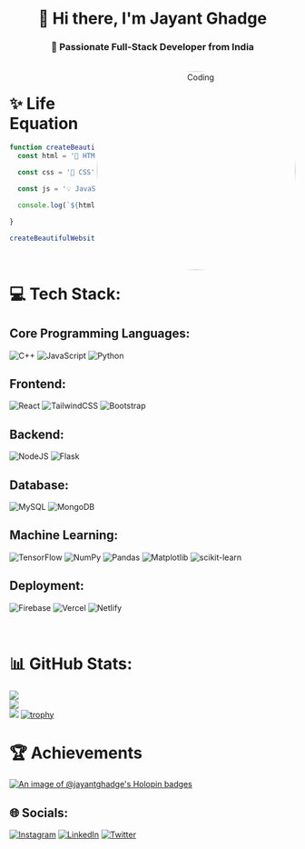 <h1 align="center">👋 Hi there, I'm Jayant Ghadge</h1>
<h3 align="center">🚀 Passionate Full-Stack Developer from India</h3>
<br>
<div align="center">
  <img align="right" alt="Coding" width="350" height="350" src="https://github.com/jayantghadge/jayantghadge/assets/88991259/8bf2272a-51a8-4a46-9a28-f8fcac2b7473" style="border-radius: 50%;">
</div>

# ✨ Life Equation
```javascript
function createBeautifulWebsite() {
  const html = '📄 HTML';

  const css = '🎨 CSS';

  const js = '💡 JavaScript';

  console.log(`${html} + ${css} + ${js} = stunning websites! 🌟`);

}

createBeautifulWebsite();

```

<br>

# 💻 Tech Stack:

## Core Programming Languages:
![C++](https://img.shields.io/badge/c++-%2300599C.svg?style=for-the-badge&logo=c%2B%2B&logoColor=white)
![JavaScript](https://img.shields.io/badge/javascript-%23323330.svg?style=for-the-badge&logo=javascript&logoColor=%23F7DF1E)
![Python](https://img.shields.io/badge/python-3670A0?style=for-the-badge&logo=python&logoColor=ffdd54)

## Frontend:
![React](https://img.shields.io/badge/react-%2320232a.svg?style=for-the-badge&logo=react&logoColor=%2361DAFB)
![TailwindCSS](https://img.shields.io/badge/tailwindcss-%2338B2AC.svg?style=for-the-badge&logo=tailwind-css&logoColor=white)
![Bootstrap](https://img.shields.io/badge/bootstrap-%238511FA.svg?style=for-the-badge&logo=bootstrap&logoColor=white)

## Backend:
![NodeJS](https://img.shields.io/badge/node.js-6DA55F?style=for-the-badge&logo=node.js&logoColor=white)
![Flask](https://img.shields.io/badge/flask-%23000.svg?style=for-the-badge&logo=flask&logoColor=white)

## Database:
![MySQL](https://img.shields.io/badge/mysql-%2300000f.svg?style=for-the-badge&logo=mysql&logoColor=white)
![MongoDB](https://img.shields.io/badge/MongoDB-%234ea94b.svg?style=for-the-badge&logo=mongodb&logoColor=white)

## Machine Learning:
![TensorFlow](https://img.shields.io/badge/TensorFlow-%23FF6F00.svg?style=for-the-badge&logo=TensorFlow&logoColor=white)
![NumPy](https://img.shields.io/badge/numpy-%23013243.svg?style=for-the-badge&logo=numpy&logoColor=white)
![Pandas](https://img.shields.io/badge/pandas-%23150458.svg?style=for-the-badge&logo=pandas&logoColor=white)
![Matplotlib](https://img.shields.io/badge/Matplotlib-%23ffffff.svg?style=for-the-badge&logo=Matplotlib&logoColor=black)
![scikit-learn](https://img.shields.io/badge/scikit--learn-%23F7931E.svg?style=for-the-badge&logo=scikit-learn&logoColor=white)

## Deployment:
![Firebase](https://img.shields.io/badge/firebase-%23039BE5.svg?style=for-the-badge&logo=firebase)
![Vercel](https://img.shields.io/badge/vercel-%23000000.svg?style=for-the-badge&logo=vercel&logoColor=white)
![Netlify](https://img.shields.io/badge/netlify-%23000000.svg?style=for-the-badge&logo=netlify&logoColor=#00C7B7)

<br> 

# 📊 GitHub Stats:
![](https://github-readme-stats.vercel.app/api?username=jayantghadge&theme=radical&hide_border=false&include_all_commits=false&count_private=false)<br/>
![](https://github-readme-streak-stats.herokuapp.com/?user=jayantghadge&theme=radical&hide_border=false)<br/>
![](https://github-readme-stats.vercel.app/api/top-langs/?username=jayantghadge&theme=radical&hide_border=false&include_all_commits=false&count_private=false&layout=compact)
[![trophy](https://github-profile-trophy.vercel.app/?username=jayantghadge&theme=radical)](https://github.com/ryo-ma/github-profile-trophy)

# 🏆 Achievements
[![An image of @jayantghadge's Holopin badges](https://holopin.me/jayantghadge)](https://holopin.io/@jayantghadge)

## 🌐 Socials:
[![Instagram](https://img.shields.io/badge/Instagram-%23E4405F.svg?logo=Instagram&logoColor=white)](https://instagram.com/jayant.ghadge) [![LinkedIn](https://img.shields.io/badge/LinkedIn-%230077B5.svg?logo=linkedin&logoColor=white)](https://linkedin.com/in/jayant-ghadge-700739181) [![Twitter](https://img.shields.io/badge/Twitter-%231DA1F2.svg?logo=Twitter&logoColor=white)](https://twitter.com/jayantghadge) 
